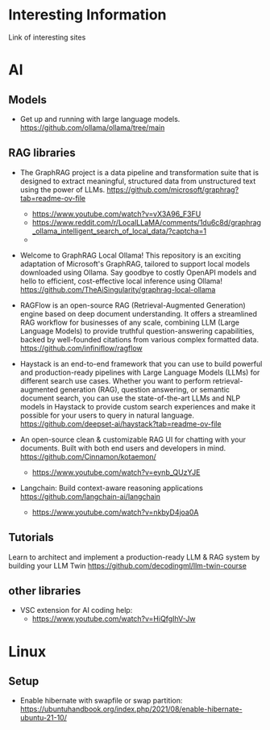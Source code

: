 # Interesting Information
Link of interesting sites   
# AI
## Models
* Get up and running with large language models. https://github.com/ollama/ollama/tree/main 

## RAG libraries
* The GraphRAG project is a data pipeline and transformation suite that is designed to extract meaningful, structured data from unstructured text using the power of LLMs. https://github.com/microsoft/graphrag?tab=readme-ov-file    
    * https://www.youtube.com/watch?v=vX3A96_F3FU
    * https://www.reddit.com/r/LocalLLaMA/comments/1du6c8d/graphrag_ollama_intelligent_search_of_local_data/?captcha=1
    * 
 
* Welcome to GraphRAG Local Ollama! This repository is an exciting adaptation of Microsoft's GraphRAG, tailored to support local models downloaded using Ollama. Say goodbye to costly OpenAPI models and hello to efficient, cost-effective local inference using Ollama!  https://github.com/TheAiSingularity/graphrag-local-ollama 
    
* RAGFlow is an open-source RAG (Retrieval-Augmented Generation) engine based on deep document understanding. It offers a streamlined RAG workflow for businesses of any scale, combining LLM (Large Language Models) to provide truthful question-answering capabilities, backed by well-founded citations from various complex formatted data. https://github.com/infiniflow/ragflow
 
* Haystack is an end-to-end framework that you can use to build powerful and production-ready pipelines with Large Language Models (LLMs) for different search use cases. Whether you want to perform retrieval-augmented generation (RAG), question answering, or semantic document search, you can use the state-of-the-art LLMs and NLP models in Haystack to provide custom search experiences and make it possible for your users to query in natural language. https://github.com/deepset-ai/haystack?tab=readme-ov-file 

* An open-source clean & customizable RAG UI for chatting with your documents. Built with both end users and developers in mind. https://github.com/Cinnamon/kotaemon/
  * https://www.youtube.com/watch?v=eynb_QUzYJE
 
* Langchain: Build context-aware reasoning applications https://github.com/langchain-ai/langchain
   *  https://www.youtube.com/watch?v=nkbyD4joa0A    


## Tutorials
Learn to architect and implement a production-ready LLM & RAG system by building your LLM Twin https://github.com/decodingml/llm-twin-course


## other libraries   
* VSC extension for AI coding help:
  * https://www.youtube.com/watch?v=HiQfgIhV-Jw


# Linux
## Setup
* Enable hibernate with swapfile or swap partition: https://ubuntuhandbook.org/index.php/2021/08/enable-hibernate-ubuntu-21-10/


